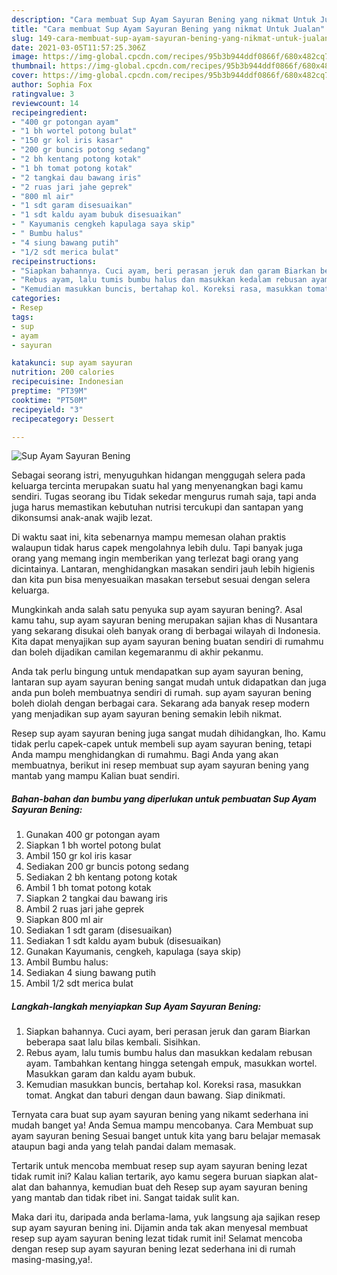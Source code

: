 ```yaml
---
description: "Cara membuat Sup Ayam Sayuran Bening yang nikmat Untuk Jualan"
title: "Cara membuat Sup Ayam Sayuran Bening yang nikmat Untuk Jualan"
slug: 149-cara-membuat-sup-ayam-sayuran-bening-yang-nikmat-untuk-jualan
date: 2021-03-05T11:57:25.306Z
image: https://img-global.cpcdn.com/recipes/95b3b944ddf0866f/680x482cq70/sup-ayam-sayuran-bening-foto-resep-utama.jpg
thumbnail: https://img-global.cpcdn.com/recipes/95b3b944ddf0866f/680x482cq70/sup-ayam-sayuran-bening-foto-resep-utama.jpg
cover: https://img-global.cpcdn.com/recipes/95b3b944ddf0866f/680x482cq70/sup-ayam-sayuran-bening-foto-resep-utama.jpg
author: Sophia Fox
ratingvalue: 3
reviewcount: 14
recipeingredient:
- "400 gr potongan ayam"
- "1 bh wortel potong bulat"
- "150 gr kol iris kasar"
- "200 gr buncis potong sedang"
- "2 bh kentang potong kotak"
- "1 bh tomat potong kotak"
- "2 tangkai dau bawang iris"
- "2 ruas jari jahe geprek"
- "800 ml air"
- "1 sdt garam disesuaikan"
- "1 sdt kaldu ayam bubuk disesuaikan"
- " Kayumanis cengkeh kapulaga saya skip"
- " Bumbu halus"
- "4 siung bawang putih"
- "1/2 sdt merica bulat"
recipeinstructions:
- "Siapkan bahannya. Cuci ayam, beri perasan jeruk dan garam Biarkan beberapa saat lalu bilas kembali. Sisihkan."
- "Rebus ayam, lalu tumis bumbu halus dan masukkan kedalam rebusan ayam. Tambahkan kentang hingga setengah empuk, masukkan wortel. Masukkan garam dan kaldu ayam bubuk."
- "Kemudian masukkan buncis, bertahap kol. Koreksi rasa, masukkan tomat. Angkat dan taburi dengan daun bawang. Siap dinikmati."
categories:
- Resep
tags:
- sup
- ayam
- sayuran

katakunci: sup ayam sayuran 
nutrition: 200 calories
recipecuisine: Indonesian
preptime: "PT39M"
cooktime: "PT50M"
recipeyield: "3"
recipecategory: Dessert

---
```



![Sup Ayam Sayuran Bening](https://img-global.cpcdn.com/recipes/95b3b944ddf0866f/680x482cq70/sup-ayam-sayuran-bening-foto-resep-utama.jpg)

Sebagai seorang istri, menyuguhkan hidangan menggugah selera pada keluarga tercinta merupakan suatu hal yang menyenangkan bagi kamu sendiri. Tugas seorang ibu Tidak sekedar mengurus rumah saja, tapi anda juga harus memastikan kebutuhan nutrisi tercukupi dan santapan yang dikonsumsi anak-anak wajib lezat.

Di waktu  saat ini, kita sebenarnya mampu memesan olahan praktis walaupun tidak harus capek mengolahnya lebih dulu. Tapi banyak juga orang yang memang ingin memberikan yang terlezat bagi orang yang dicintainya. Lantaran, menghidangkan masakan sendiri jauh lebih higienis dan kita pun bisa menyesuaikan masakan tersebut sesuai dengan selera keluarga. 



Mungkinkah anda salah satu penyuka sup ayam sayuran bening?. Asal kamu tahu, sup ayam sayuran bening merupakan sajian khas di Nusantara yang sekarang disukai oleh banyak orang di berbagai wilayah di Indonesia. Kita dapat menyajikan sup ayam sayuran bening buatan sendiri di rumahmu dan boleh dijadikan camilan kegemaranmu di akhir pekanmu.

Anda tak perlu bingung untuk mendapatkan sup ayam sayuran bening, lantaran sup ayam sayuran bening sangat mudah untuk didapatkan dan juga anda pun boleh membuatnya sendiri di rumah. sup ayam sayuran bening boleh diolah dengan berbagai cara. Sekarang ada banyak resep modern yang menjadikan sup ayam sayuran bening semakin lebih nikmat.

Resep sup ayam sayuran bening juga sangat mudah dihidangkan, lho. Kamu tidak perlu capek-capek untuk membeli sup ayam sayuran bening, tetapi Anda mampu menghidangkan di rumahmu. Bagi Anda yang akan membuatnya, berikut ini resep membuat sup ayam sayuran bening yang mantab yang mampu Kalian buat sendiri.

<!--inarticleads1-->

##### Bahan-bahan dan bumbu yang diperlukan untuk pembuatan Sup Ayam Sayuran Bening:

1. Gunakan 400 gr potongan ayam
1. Siapkan 1 bh wortel potong bulat
1. Ambil 150 gr kol iris kasar
1. Sediakan 200 gr buncis potong sedang
1. Sediakan 2 bh kentang potong kotak
1. Ambil 1 bh tomat potong kotak
1. Siapkan 2 tangkai dau bawang iris
1. Ambil 2 ruas jari jahe geprek
1. Siapkan 800 ml air
1. Sediakan 1 sdt garam (disesuaikan)
1. Sediakan 1 sdt kaldu ayam bubuk (disesuaikan)
1. Gunakan  Kayumanis, cengkeh, kapulaga (saya skip)
1. Ambil  Bumbu halus:
1. Sediakan 4 siung bawang putih
1. Ambil 1/2 sdt merica bulat




<!--inarticleads2-->

##### Langkah-langkah menyiapkan Sup Ayam Sayuran Bening:

1. Siapkan bahannya. Cuci ayam, beri perasan jeruk dan garam Biarkan beberapa saat lalu bilas kembali. Sisihkan.
1. Rebus ayam, lalu tumis bumbu halus dan masukkan kedalam rebusan ayam. Tambahkan kentang hingga setengah empuk, masukkan wortel. Masukkan garam dan kaldu ayam bubuk.
1. Kemudian masukkan buncis, bertahap kol. Koreksi rasa, masukkan tomat. Angkat dan taburi dengan daun bawang. Siap dinikmati.




Ternyata cara buat sup ayam sayuran bening yang nikamt sederhana ini mudah banget ya! Anda Semua mampu mencobanya. Cara Membuat sup ayam sayuran bening Sesuai banget untuk kita yang baru belajar memasak ataupun bagi anda yang telah pandai dalam memasak.

Tertarik untuk mencoba membuat resep sup ayam sayuran bening lezat tidak rumit ini? Kalau kalian tertarik, ayo kamu segera buruan siapkan alat-alat dan bahannya, kemudian buat deh Resep sup ayam sayuran bening yang mantab dan tidak ribet ini. Sangat taidak sulit kan. 

Maka dari itu, daripada anda berlama-lama, yuk langsung aja sajikan resep sup ayam sayuran bening ini. Dijamin anda tak akan menyesal membuat resep sup ayam sayuran bening lezat tidak rumit ini! Selamat mencoba dengan resep sup ayam sayuran bening lezat sederhana ini di rumah masing-masing,ya!.

